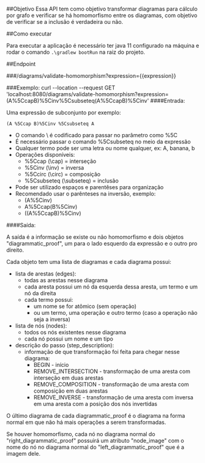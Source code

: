 ##Objetivo
Essa API tem como objetivo transformar diagramas para cálculo por grafo e
verificar se há homomorfismo entre os diagramas, com objetivo de verificar
se a inclusão é verdadeira ou não.


##Como executar

Para executar a aplicação é necessário ter java 11 configurado na máquina e rodar o comando
``.\gradlew bootRun`` na raiz do projeto.

##Endpoint

###/diagrams/validate-homomorphism?expression={{expression}}

###Exemplo:
    curl --location --request GET 'localhost:8080/diagrams/validate-homomorphism?expression=(A%5CcapB)%5Cinv%5Csubseteq(A%5CcapB)%5Cinv'
####Entrada:
    
Uma expressão de subconjunto por exemplo:
  
    (A %5Ccap B)%5Cinv %5Csubseteq A

- O comando \ é codificado para passar no parâmetro como %5C
- É necessário passar o comando %5Csubseteq no meio da expressão
- Qualquer termo pode ser uma letra ou nome qualquer, ex: A, banana, b
- Operações disponíveis:
  - %5Ccap (\cap) = interseção
  - %5Cinv (\inv) = inversa
  - %5Ccirc (\circ) = composição
  - %5Csubseteq (\subseteq) = inclusão
- Pode ser utilizado espaços e parentêses para organização
- Recomendado usar o parênteses na inversão, exemplo:
  - (A%5Cinv) 
  - A%5Ccap(B%5Cinv)
  - ((A%5CcapB)%5Cinv)

####Saída:

A saída é a informação se existe ou não homomorfismo e 
dois objetos "diagrammatic_proof", um para o
lado esquerdo da expressão e o outro pro direito.

Cada objeto tem uma lista de diagramas e cada diagrama possui:

  - lista de arestas (edges):
    - todas as arestas nesse diagrama
    - cada aresta possui um nó da esquerda dessa aresta, um termo e um nó da direita
    - cada termo possui:
      - um nome se for atômico (sem operação)
      - ou um termo, uma operação e outro termo (caso a operação não seja a inversa)
  - lista de nós (nodes):
    - todos os nós existentes nesse diagrama
    - cada nó possui um nome e um tipo
  - descrição do passo (step_description):
    - informação de que transformação foi feita para chegar nesse diagrama:
      - BEGIN - início
      - REMOVE_INTERSECTION - transformação de uma aresta com interseção em duas arestas
      - REMOVE_COMPOSITION - transformação de uma aresta com composição em duas arestas
      - REMOVE_INVERSE - transformação de uma aresta com inversa em uma aresta com a posição dos nós invertidas
  
O último diagrama de cada diagrammatic_proof é o diagrama na forma normal em que não há mais operações a serem transformadas.

Se houver homomorfismo, cada nó no diagrama normal do "right_diagrammatic_proof" possuirá
um atributo "node_image" com o nome do nó no diagrama normal do "left_diagrammatic_proof" que é a imagem
dele.

